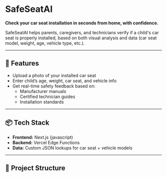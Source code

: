 # SafeSeatAI

**Check your car seat installation in seconds from home, with confidence.**

SafeSeatAI helps parents, caregivers, and technicians verify if a child's car seat is properly installed, based on both visual analysis and data (car seat model, weight, age, vehicle type, etc.).

---

## 🚀 Features

- Upload a photo of your installed car seat
- Enter child’s age, weight, car seat, and vehicle info
- Get real-time safety feedback based on:
  - Manufacturer manuals
  - Certified technician guides
  - Installation standards

---

## 📦 Tech Stack

- **Frontend:** Next.js (javascript)
- **Backend:** Vercel Edge Functions
- **Data:** Custom JSON lookups for car seat + vehicle models

---

## 📂 Project Structure

